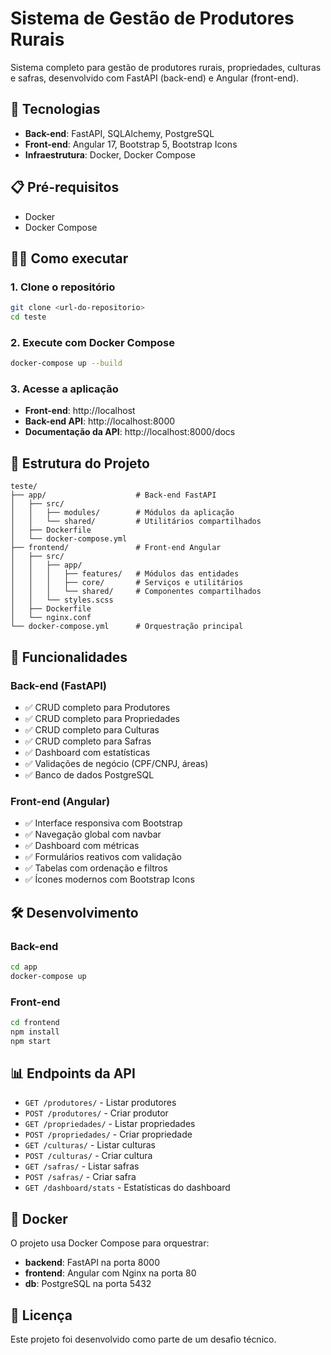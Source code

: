 # Sistema de Gestão de Produtores Rurais

Sistema completo para gestão de produtores rurais, propriedades, culturas e safras, desenvolvido com FastAPI (back-end) e Angular (front-end).

## 🚀 Tecnologias

- **Back-end**: FastAPI, SQLAlchemy, PostgreSQL
- **Front-end**: Angular 17, Bootstrap 5, Bootstrap Icons
- **Infraestrutura**: Docker, Docker Compose

## 📋 Pré-requisitos

- Docker
- Docker Compose

## 🏃‍♂️ Como executar

### 1. Clone o repositório
```bash
git clone <url-do-repositorio>
cd teste
```

### 2. Execute com Docker Compose
```bash
docker-compose up --build
```

### 3. Acesse a aplicação
- **Front-end**: http://localhost
- **Back-end API**: http://localhost:8000
- **Documentação da API**: http://localhost:8000/docs

## 📁 Estrutura do Projeto

```
teste/
├── app/                    # Back-end FastAPI
│   ├── src/
│   │   ├── modules/        # Módulos da aplicação
│   │   └── shared/         # Utilitários compartilhados
│   ├── Dockerfile
│   └── docker-compose.yml
├── frontend/               # Front-end Angular
│   ├── src/
│   │   ├── app/
│   │   │   ├── features/   # Módulos das entidades
│   │   │   ├── core/       # Serviços e utilitários
│   │   │   └── shared/     # Componentes compartilhados
│   │   └── styles.scss
│   ├── Dockerfile
│   └── nginx.conf
└── docker-compose.yml      # Orquestração principal
```

## 🔧 Funcionalidades

### Back-end (FastAPI)
- ✅ CRUD completo para Produtores
- ✅ CRUD completo para Propriedades
- ✅ CRUD completo para Culturas
- ✅ CRUD completo para Safras
- ✅ Dashboard com estatísticas
- ✅ Validações de negócio (CPF/CNPJ, áreas)
- ✅ Banco de dados PostgreSQL

### Front-end (Angular)
- ✅ Interface responsiva com Bootstrap
- ✅ Navegação global com navbar
- ✅ Dashboard com métricas
- ✅ Formulários reativos com validação
- ✅ Tabelas com ordenação e filtros
- ✅ Ícones modernos com Bootstrap Icons

## 🛠️ Desenvolvimento

### Back-end
```bash
cd app
docker-compose up
```

### Front-end
```bash
cd frontend
npm install
npm start
```

## 📊 Endpoints da API

- `GET /produtores/` - Listar produtores
- `POST /produtores/` - Criar produtor
- `GET /propriedades/` - Listar propriedades
- `POST /propriedades/` - Criar propriedade
- `GET /culturas/` - Listar culturas
- `POST /culturas/` - Criar cultura
- `GET /safras/` - Listar safras
- `POST /safras/` - Criar safra
- `GET /dashboard/stats` - Estatísticas do dashboard

## 🐳 Docker

O projeto usa Docker Compose para orquestrar:
- **backend**: FastAPI na porta 8000
- **frontend**: Angular com Nginx na porta 80
- **db**: PostgreSQL na porta 5432

## 📝 Licença

Este projeto foi desenvolvido como parte de um desafio técnico. 